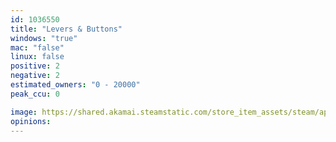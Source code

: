 ```yaml
---
id: 1036550
title: "Levers & Buttons"
windows: "true"
mac: "false"
linux: false
positive: 2
negative: 2
estimated_owners: "0 - 20000"
peak_ccu: 0

image: https://shared.akamai.steamstatic.com/store_item_assets/steam/apps/1036550/header.jpg?t=1555182707
opinions:
---
```

